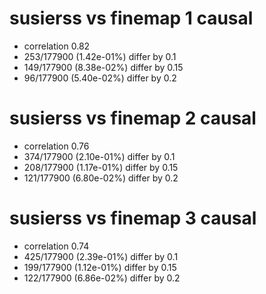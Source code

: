 # susierss vs finemap  1 causal

- correlation 0.82
- 253/177900 (1.42e-01%) differ by 0.1
- 149/177900 (8.38e-02%) differ by 0.15
- 96/177900 (5.40e-02%) differ by 0.2


# susierss vs finemap  2 causal

- correlation 0.76
- 374/177900 (2.10e-01%) differ by 0.1
- 208/177900 (1.17e-01%) differ by 0.15
- 121/177900 (6.80e-02%) differ by 0.2


# susierss vs finemap  3 causal

- correlation 0.74
- 425/177900 (2.39e-01%) differ by 0.1
- 199/177900 (1.12e-01%) differ by 0.15
- 122/177900 (6.86e-02%) differ by 0.2


